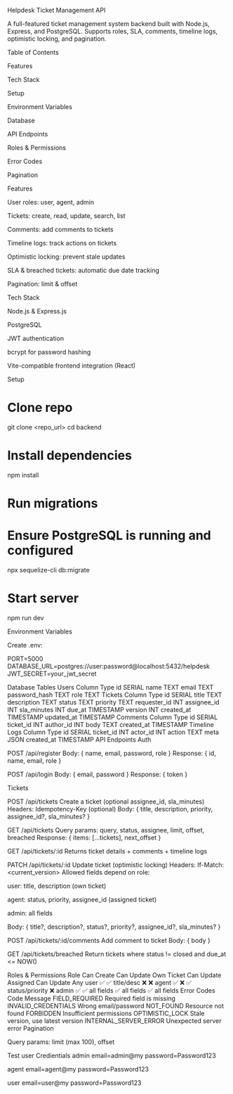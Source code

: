 Helpdesk Ticket Management API

A full-featured ticket management system backend built with Node.js, Express, and PostgreSQL. Supports roles, SLA, comments, timeline logs, optimistic locking, and pagination.

Table of Contents

Features

Tech Stack

Setup

Environment Variables

Database

API Endpoints

Roles & Permissions

Error Codes

Pagination

Features

User roles: user, agent, admin

Tickets: create, read, update, search, list

Comments: add comments to tickets

Timeline logs: track actions on tickets

Optimistic locking: prevent stale updates

SLA & breached tickets: automatic due date tracking

Pagination: limit & offset

Tech Stack

Node.js & Express.js

PostgreSQL

JWT authentication

bcrypt for password hashing

Vite-compatible frontend integration (React)

Setup
# Clone repo
git clone <repo_url>
cd backend

# Install dependencies
npm install

# Run migrations
# Ensure PostgreSQL is running and configured
npx sequelize-cli db:migrate

# Start server
npm run dev

Environment Variables

Create .env:

PORT=5000
DATABASE_URL=postgres://user:password@localhost:5432/helpdesk
JWT_SECRET=your_jwt_secret

Database Tables
Users
Column	Type
id	SERIAL
name	TEXT
email	TEXT
password_hash	TEXT
role	TEXT
Tickets
Column	Type
id	SERIAL
title	TEXT
description	TEXT
status	TEXT
priority	TEXT
requester_id	INT
assignee_id	INT
sla_minutes	INT
due_at	TIMESTAMP
version	INT
created_at	TIMESTAMP
updated_at	TIMESTAMP
Comments
Column	Type
id	SERIAL
ticket_id	INT
author_id	INT
body	TEXT
created_at	TIMESTAMP
Timeline Logs
Column	Type
id	SERIAL
ticket_id	INT
actor_id	INT
action	TEXT
meta	JSON
created_at	TIMESTAMP
API Endpoints
Auth

POST /api/register
Body: { name, email, password, role }
Response: { id, name, email, role }

POST /api/login
Body: { email, password }
Response: { token }

Tickets

POST /api/tickets
Create a ticket (optional assignee_id, sla_minutes)
Headers: Idempotency-Key (optional)
Body: { title, description, priority, assignee_id?, sla_minutes? }

GET /api/tickets
Query params: query, status, assignee, limit, offset, breached
Response: { items: [...tickets], next_offset }

GET /api/tickets/:id
Returns ticket details + comments + timeline logs

PATCH /api/tickets/:id
Update ticket (optimistic locking)
Headers: If-Match: <current_version>
Allowed fields depend on role:

user: title, description (own ticket)

agent: status, priority, assignee_id (assigned ticket)

admin: all fields

Body: { title?, description?, status?, priority?, assignee_id?, sla_minutes? }

POST /api/tickets/:id/comments
Add comment to ticket
Body: { body }

GET /api/tickets/breached
Return tickets where status != closed and due_at <= NOW()

Roles & Permissions
Role	Can Create	Can Update Own Ticket	Can Update Assigned	Can Update Any
user	✅	✅ title/desc	❌	❌
agent	✅	❌	✅ status/priority	❌
admin	✅	✅ all fields	✅ all fields	✅ all fields
Error Codes
Code	Message
FIELD_REQUIRED	Required field is missing
INVALID_CREDENTIALS	Wrong email/password
NOT_FOUND	Resource not found
FORBIDDEN	Insufficient permissions
OPTIMISTIC_LOCK	Stale version, use latest version
INTERNAL_SERVER_ERROR	Unexpected server error
Pagination

Query params: limit (max 100), offset

Test user Credientials
admin
    email=admin@my
    password=Password123

agent
     email=agent@my
    password=Password123

user
    email=user@my
    password=Password123